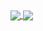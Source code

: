 <a href= "https://github.com/anuraghazra/github-readme-stats"> 
  <img align = "center" src ="https://github-readme-stats.vercel.app/api?username=ArthurMaverick&layout=compact&show_icons=true&title_color=5C2DAE&icon_color=5C2DAE"/> 
</a> 


<a href= "https://github.com/anuraghazra/github-readme-stats"> 
 <img align = "center" src ="https://github-readme-stats.vercel.app/api/top-langs/?username=ArthurMaverick&layout=compact&show_icons=true&title_color=5C2DAE&icon_color=5C2DAE"/>
</a> 

<h1 align="center"></h1>




